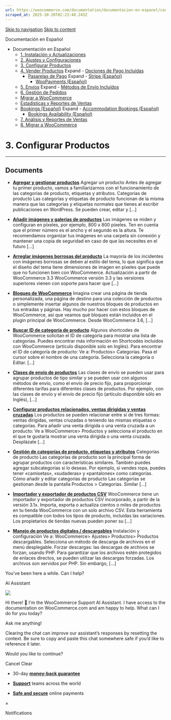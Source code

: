 ```yaml
---
url: https://woocommerce.com/documentation/documentacion-en-espanol/configurar-productos
scraped_at: 2025-10-20T02:23:40.245Z
---
```


[Skip to navigation](https://woocommerce.com/documentation/documentacion-en-espanol/configurar-productos/#main-navigation) [Skip to content](https://woocommerce.com/documentation/documentacion-en-espanol/configurar-productos/#page)

Documentación en Español

- Documentación en Español
  - [1\. Instalación y Actualizaciones](https://woocommerce.com/documentation/documentacion-en-espanol/instalacion-y-actualizaciones/ "1. Instalación y Actualizaciones")
  - [2\. Ajustes y Configuraciones](https://woocommerce.com/documentation/documentacion-en-espanol/ajustes-y-configuraciones/ "2. Ajustes y Configuraciones")
  - [3\. Configurar Productos](https://woocommerce.com/documentation/documentacion-en-espanol/configurar-productos/ "3. Configurar Productos")
  - [4\. Vender Productos](https://woocommerce.com/documentation/documentacion-en-espanol/vender-productos/ "4. Vender Productos") Expand    - [Opciones de Pago Incluídas](https://woocommerce.com/documentation/documentacion-en-espanol/vender-productos/opciones-de-pago-incluidas/ "Opciones de Pago Incluídas")
    - [Pasarelas de Pago](https://woocommerce.com/documentation/documentacion-en-espanol/vender-productos/pasarelas-de-pago/ "Pasarelas de Pago") Expand      - [Stripe (Español)](https://woocommerce.com/documentation/documentacion-en-espanol/vender-productos/pasarelas-de-pago/stripe-espanol/ "Stripe (Español)")
      - [WooPayments (Español)](https://woocommerce.com/documentation/documentacion-en-espanol/vender-productos/pasarelas-de-pago/woopayments-espanol/ "WooPayments (Español)")
  - [5\. Envíos](https://woocommerce.com/documentation/documentacion-en-espanol/envios/ "5. Envíos") Expand    - [Métodos de Envío Incluídos](https://woocommerce.com/documentation/documentacion-en-espanol/envios/metodos-de-envio-incluidos/ "Métodos de Envío Incluídos")
  - [6\. Gestión de Pedidos](https://woocommerce.com/documentation/documentacion-en-espanol/gestion-de-pedidos/ "6. Gestión de Pedidos")
  - [Migrar a WooCommerce](https://woocommerce.com/documentation/documentacion-en-espanol/migrar-a-woocommerce/ "Migrar a WooCommerce")
  - [Estadísticas y Reportes de Ventas](https://woocommerce.com/documentation/documentacion-en-espanol/estadisticas-y-reportes-de-ventas/ "Estadísticas y Reportes de Ventas")
  - [Bookings (Español)](https://woocommerce.com/documentation/documentacion-en-espanol/bookings-espanol/ "Bookings (Español)") Expand    - [Accommodation Bookings (Español)](https://woocommerce.com/documentation/documentacion-en-espanol/bookings-espanol/accommodation-bookings-espanol/ "Accommodation Bookings (Español)")
    - [Bookings Availability (Español)](https://woocommerce.com/documentation/documentacion-en-espanol/bookings-espanol/bookings-availability-espanol/ "Bookings Availability (Español)")
  - [7\. Análisis y Reportes de Ventas](https://woocommerce.com/documentation/documentacion-en-espanol/analisis-y-reportes-de-ventas/ "7. Análisis y Reportes de Ventas")
  - [8\. Migrar a WooCommerce](https://woocommerce.com/documentation/documentacion-en-espanol/migrar-a-woocommerce-documentacion-en-espanol/ "8. Migrar a WooCommerce")

# 3\. Configurar Productos

* * *

## Documents

- [**Agregar y gestionar productos**](https://woocommerce.com/document/agregar-y-gestionar-productos/)
Agregar un producto Antes de agregar tu primer producto, vamos a familiarizarnos con el funcionamiento de las categorías de producto, etiquetas y atributos. Categorías de producto Las categorías y etiquetas de producto funcionan de la misma manera que las categorías y etiquetas normales que tienes al escribir publicaciones en WordPress. Se pueden crear, editar y \[…\]

- [**Añadir imágenes y galerías de productos**](https://woocommerce.com/document/anadir-imagenes-y-galerias-de-productos/)
Las imágenes se miden y configuran en píxeles, por ejemplo, 800 x 800 píxeles. Ten en cuenta que el primer número es el ancho y el segundo es la altura. Te recomendamos organizar tus imágenes en una carpeta sin conexión y mantener una copia de seguridad en caso de que las necesites en el futuro \[…\]

- [**Arreglar imágenes borrosas del producto**](https://woocommerce.com/document/arreglar-imagenes-borrosas-del-producto/)
La mayoría de los incidentes con imágenes borrosas se deben al estilo del tema, lo que significa que el diseño del tema tiene dimensiones de imagen en píxeles que puede que no funcionen bien con WooCommerce. Actualización a partir de WooCommerce 3.3 WooCommerce versión 3.3 y las versiones superiores vienen con soporte para hacer que \[…\]

- [**Bloques de WooCommerce**](https://woocommerce.com/document/bloques-de-woocommerce/)
Imagina crear una página de tienda personalizada, una página de destino para una colección de productos o simplemente insertar algunos de nuestros bloques de productos en tus entradas y páginas. Hay mucho por hacer con estos bloques de WooCommerce, así que veamos qué bloques están incluidos en el plugin principal de WooCommerce. Desde WooCommerce 3.6, \[…\]

- [**Buscar ID de categoría de producto**](https://woocommerce.com/document/buscar-id-de-categoria-de-producto/)
Algunos shortcodes de WooCommerce solicitan el ID de categoría para mostrar una lista de categorías. Puedes encontrar más información en Shortcodes incluidos con WooCommerce (artículo disponible solo en Inglés). Para encontrar el ID de categoría de producto: Ve a: Productos> Categorías. Pasa el cursor sobre el nombre de una categoría. Selecciona la categoría o Editar. \[…\]

- [**Clases de envío de productos**](https://woocommerce.com/document/clases-de-envio-de-productos/)
Las clases de envío se pueden usar para agrupar productos de tipo similar y se pueden usar con algunos métodos de envío, como el envío de precio fijo, para proporcionar diferentes tarifas para diferentes clases de productos. Por ejemplo, con las clases de envío y el envío de precio fijo (artículo disponible sólo en Inglés), \[…\]

- [**Configurar productos relacionados, ventas dirigidas y ventas cruzadas**](https://woocommerce.com/document/configurar-productos-relacionados-ventas-dirigidas-y-ventas-cruzadas/)
Los productos se pueden relacionar entre sí de tres formas: ventas dirigidas, ventas cruzadas o teniendo las mismas etiquetas o categorías. Para añadir una venta dirigida o una venta cruzada a un producto: Ve a WooCommerce> Productos y selecciona el producto en el que te gustaría mostrar una venta dirigida o una venta cruzada. Desplázate \[…\]

- [**Gestión de categorías de producto, etiquetas y atributos**](https://woocommerce.com/document/gestion-de-la-taxonomia-de-productos/)
Categorías de producto Las categorías de producto son la principal forma de agrupar productos con características similares. También puedes agregar subcategorías si lo deseas. Por ejemplo, si vendes ropa, puedes tener «camisetas», «sudaderas» y «pantalones» como categorías. Cómo añadir y editar categorías de producto Las categorías se gestionan desde la pantalla Productos > Categorías. Similar \[…\]

- [**Importador y exportador de productos CSV**](https://woocommerce.com/document/importador-y-exportador-de-productos-csv/)
WooCommerce tiene un importador y exportador de productos CSV incorporado, a partir de la versión 3.1x. Importa, exporta o actualiza cientos o miles de productos en tu tienda WooCommerce con un solo archivo CSV. Esta herramienta es compatible con todos los tipos de producto, incluidas las variaciones. Los propietarios de tiendas nuevas pueden poner su \[…\]

- [**Manejo de productos digitales / descargables**](https://woocommerce.com/document/manejo-de-productos-digitales-descargables/)
Instalación y configuración Ve a: WooCommerce> Ajustes> Productos> Productos descargables. Selecciona un método de descarga de archivos en el menú desplegable. Forzar descargas: las descargas de archivos se forzan, usando PHP. Para garantizar que los archivos estén protegidos de enlaces directos, se pueden utilizar las descargas forzadas. Los archivos son servidos por PHP. Sin embargo, \[…\]


You've been here a while. Can I help?

AI Assistant

![](https://woocommerce.com/wp-content/themes/woo/images/svg/support-chat-bot-avatar.svg)

Hi there! 👋 I'm the WooCommerce Support AI Assistant. I have access to the documentation on WooCommerce.com and am happy to help. What can I do for you today?

Ask me anything!

Clearing the chat can improve our assistant’s responses by resetting the context. Be sure to copy and paste this chat somewhere safe if you’d like to reference it later.

Would you like to continue?

Cancel
Clear

- 30-day **[money-back guarantee](https://woocommerce.com/refund-policy/)**

- **[Support](https://woocommerce.com/docs/)**
teams across the world

- **[Safe and secure](https://woocommerce.com/products/woopayments/)**
online payments

×

Notifications